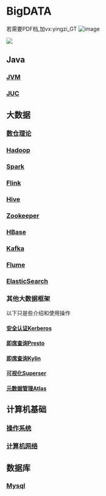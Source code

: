 # BigDATA

若需要PDF档,加vx:yingzi_GT
![image](https://user-images.githubusercontent.com/69392589/236115312-2601e097-17a7-45cb-a6ce-2fd8bdf4929a.png)


![](https://yingziimage.oss-cn-beijing.aliyuncs.com/img/202302151732941.png)



## Java

### [JVM](https://github.com/GTyingzi/BigDATA/blob/main/Java/JVM.md#0)



### [JUC](https://github.com/GTyingzi/BigDATA/blob/main/Java/JUC.md#0)



## 大数据

### [数仓理论](https://github.com/GTyingzi/BigDATA/blob/main/大数据框架/数仓理论.md#0)



### [Hadoop](https://github.com/GTyingzi/BigDATA/blob/main/大数据框架/Hadoop.md#0)



### [Spark](https://github.com/GTyingzi/BigDATA/blob/main/大数据框架/Spark.md#0)



### [Flink](https://github.com/GTyingzi/BigDATA/blob/main/大数据框架/Flink.md#0)



### [Hive](https://github.com/GTyingzi/BigDATA/blob/main/大数据框架/Hive.md#0)



### [Zookeeper](https://github.com/GTyingzi/BigDATA/blob/main/大数据框架/Zookeeper.md#0)



### [HBase](https://github.com/GTyingzi/BigDATA/blob/main/大数据框架/HBase.md#0)



### [Kafka](https://github.com/GTyingzi/BigDATA/blob/main/大数据框架/Kafka.md#0)



### [Flume](https://github.com/GTyingzi/BigDATA/blob/main/大数据框架/Flume.md#0)



### [ElasticSearch](https://github.com/GTyingzi/BigDATA/blob/main/大数据框架/ElasticSearch.md#0)



### 其他大数据框架

以下只是些介绍和使用操作



#### [安全认证Kerberos](https://github.com/GTyingzi/BigDATA/blob/main/其他大数据框架/Kerberos.md#0)



#### [即席查询Presto](https://github.com/GTyingzi/BigDATA/blob/main/其他大数据框架/Presto.md#0)



#### [即席查询Kylin](https://github.com/GTyingzi/BigDATA/blob/main/其他大数据框架/Kylin.md#0)



#### [可视化Superser](https://github.com/GTyingzi/BigDATA/blob/main/其他大数据框架/Superser.md#0)



#### [元数据管理Atlas](https://github.com/GTyingzi/BigDATA/blob/main/其他大数据框架/Atlas.md#0)

## 计算机基础

### [操作系统](https://github.com/GTyingzi/BigDATA/blob/main/计算机基础/操作系统.md#0)



### [计算机网络](https://github.com/GTyingzi/BigDATA/blob/main/计算机基础/计算机网络.md#0)



## 数据库

### [Mysql](https://github.com/GTyingzi/BigDATA/blob/main/数据库/Mysql.md#0)




